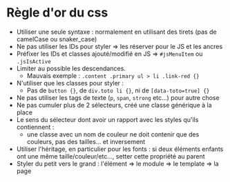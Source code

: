 Règle d'or du css
=================

* Utiliser une seule syntaxe : normalement en utilisant des tirets (pas de camelCase ou snaker_case)
* Ne pas utiliser les IDs pour styler => les réserver pour le JS et les ancres
* Préfixer les IDs et classes ajouté/modifié en JS => `#jsMenuItem` ou `.jsIsActive`
* Limiter au possible les descendances. 
  * Mauvais exemple : `.content .primary ul > li .link-red {}`
* N'utiliser que les classes pour styler : 
  * Pas de `button {}`, de `div.toto li {}`, ni de `[data-toto=true] {}`
* Ne pas utiliser les tags de texte (`p`, `span`, `strong` etc...) pour autre chose
* Ne pas cumuler plus de 2 sélecteurs, créé une classe générique à la place
* Le sens du sélecteur dont avoir un rapport avec les styles qu'ils contiennent : 
  * une classe avec un nom de couleur ne doit contenir que des couleurs, pas des tailles... et inversement
* Utiliser l'héritage, en particulier pour les fonts : si deux éléments enfants ont une même taille/couleur/etc..., setter cette propriété au parent
* Styler du petit vers le grand : l'élément => le module => le template => la page
